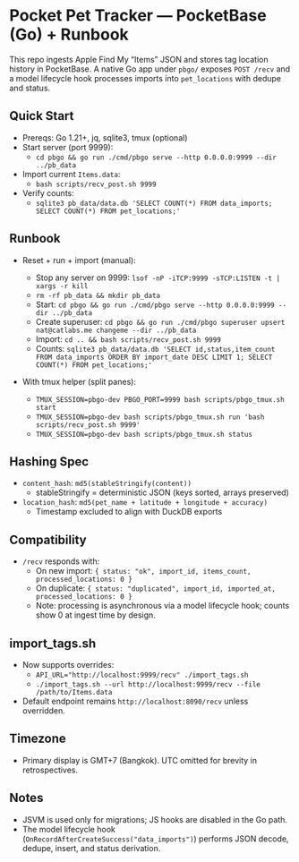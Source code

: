 # Pocket Pet Tracker — PocketBase (Go) + Runbook

This repo ingests Apple Find My “Items” JSON and stores tag location history in PocketBase. A native Go app under `pbgo/` exposes `POST /recv` and a model lifecycle hook processes imports into `pet_locations` with dedupe and status.

## Quick Start

- Prereqs: Go 1.21+, jq, sqlite3, tmux (optional)
- Start server (port 9999):
  - `cd pbgo && go run ./cmd/pbgo serve --http 0.0.0.0:9999 --dir ../pb_data`
- Import current `Items.data`:
  - `bash scripts/recv_post.sh 9999`
- Verify counts:
  - `sqlite3 pb_data/data.db 'SELECT COUNT(*) FROM data_imports; SELECT COUNT(*) FROM pet_locations;'`

## Runbook

- Reset + run + import (manual):
  - Stop any server on 9999: `lsof -nP -iTCP:9999 -sTCP:LISTEN -t | xargs -r kill`
  - `rm -rf pb_data && mkdir pb_data`
  - Start: `cd pbgo && go run ./cmd/pbgo serve --http 0.0.0.0:9999 --dir ../pb_data`
  - Create superuser: `cd pbgo && go run ./cmd/pbgo superuser upsert nat@catlabs.me changeme --dir ../pb_data`
  - Import: `cd .. && bash scripts/recv_post.sh 9999`
  - Counts: `sqlite3 pb_data/data.db 'SELECT id,status,item_count FROM data_imports ORDER BY import_date DESC LIMIT 1; SELECT COUNT(*) FROM pet_locations;'`

- With tmux helper (split panes):
  - `TMUX_SESSION=pbgo-dev PBGO_PORT=9999 bash scripts/pbgo_tmux.sh start`
  - `TMUX_SESSION=pbgo-dev bash scripts/pbgo_tmux.sh run 'bash scripts/recv_post.sh 9999'`
  - `TMUX_SESSION=pbgo-dev bash scripts/pbgo_tmux.sh status`

## Hashing Spec

- `content_hash`: `md5(stableStringify(content))`
  - stableStringify = deterministic JSON (keys sorted, arrays preserved)
- `location_hash`: `md5(pet_name + latitude + longitude + accuracy)`
  - Timestamp excluded to align with DuckDB exports

## Compatibility

- `/recv` responds with:
  - On new import: `{ status: "ok", import_id, items_count, processed_locations: 0 }`
  - On duplicate: `{ status: "duplicated", import_id, imported_at, processed_locations: 0 }`
  - Note: processing is asynchronous via a model lifecycle hook; counts show 0 at ingest time by design.

## import_tags.sh

- Now supports overrides:
  - `API_URL="http://localhost:9999/recv" ./import_tags.sh`
  - `./import_tags.sh --url http://localhost:9999/recv --file /path/to/Items.data`
- Default endpoint remains `http://localhost:8090/recv` unless overridden.

## Timezone

- Primary display is GMT+7 (Bangkok). UTC omitted for brevity in retrospectives.

## Notes

- JSVM is used only for migrations; JS hooks are disabled in the Go path.
- The model lifecycle hook (`OnRecordAfterCreateSuccess("data_imports")`) performs JSON decode, dedupe, insert, and status derivation.

